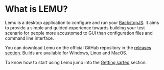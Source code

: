# What is LEMU?

Lemu is a desktop application to configure and run your [BackstopJS](https://github.com/garris/BackstopJS). It aims to provide a simple and guided experience towards building your test scenario for people more accustomed to GUI than configuration files and command line interface.

You can download Lemu on the official GitHub repository in the [releases section](https://github.com/Vince-F/lemu/releases). Builds are available for Windows, Linux and MacOS.

To know how to start using Lemu jump into the [Getting sarted](/guide/getting-started) section.
